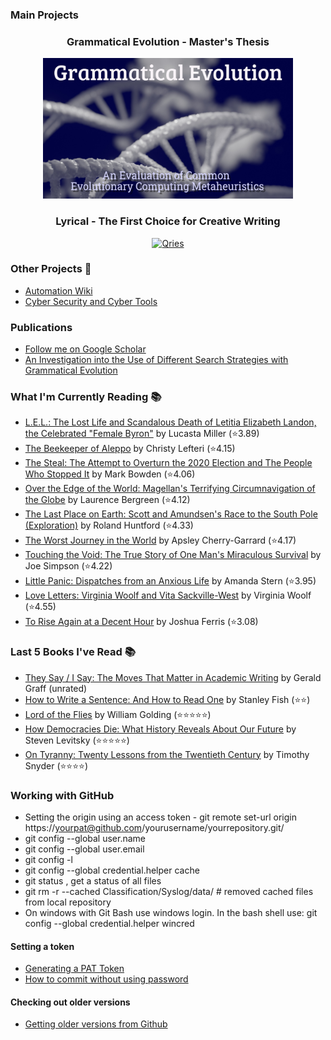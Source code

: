 ### Main Projects ###
<div align="center">
    <h3>Grammatical Evolution - Master's Thesis</h3>
     <a href="https://github.com/johnosbb/Grammatical-Evolution">
         <img alt="Qries" src="https://github.com/johnosbb/Grammatical-Evolution/blob/main/ga.png"
         width=400">
      </a>
  
</div>

<div align="center">
     <h3>Lyrical - The First Choice for Creative Writing</h3>
     <a href="https://github.com/johnosbb/Lyrical">
         <img alt="Qries" src="https://github.com/johnosbb/Lyrical/blob/main/Lyrical.png"
         width=400">
      </a>
   
</div>


### Other Projects 🔭
 - [Automation Wiki](https://github.com/johnosbb/Automation)
 - [Cyber Security and Cyber Tools](https://github.com/johnosbb/CyberTools)

### Publications
- [Follow me on Google Scholar](https://scholar.google.com/citations?user=JLblTiIAAAAJ&hl=en&oi=sra)
- [An Investigation into the Use of Different Search Strategies with Grammatical Evolution](https://link.springer.com/chapter/10.1007/3-540-45984-7_26)

### What I'm Currently Reading 📚
<!-- GOODREADS-LIST:START -->
- [L.E.L.: The Lost Life and Scandalous Death of Letitia Elizabeth Landon, the Celebrated "Female Byron"](https://www.goodreads.com/review/show/5416479064?utm_medium=api&utm_source=rss) by Lucasta Miller (⭐️3.89)
- [The Beekeeper of Aleppo](https://www.goodreads.com/review/show/4653129491?utm_medium=api&utm_source=rss) by Christy Lefteri (⭐️4.15)
- [The Steal: The Attempt to Overturn the 2020 Election and The People Who Stopped It](https://www.goodreads.com/review/show/4566346835?utm_medium=api&utm_source=rss) by Mark Bowden (⭐️4.06)
- [Over the Edge of the World: Magellan's Terrifying Circumnavigation of the Globe](https://www.goodreads.com/review/show/4566344338?utm_medium=api&utm_source=rss) by Laurence Bergreen (⭐️4.12)
- [The Last Place on Earth: Scott and Amundsen's Race to the South Pole (Exploration)](https://www.goodreads.com/review/show/4566343834?utm_medium=api&utm_source=rss) by Roland Huntford (⭐️4.33)
- [The Worst Journey in the World](https://www.goodreads.com/review/show/4566343605?utm_medium=api&utm_source=rss) by Apsley Cherry-Garrard (⭐️4.17)
- [Touching the Void: The True Story of One Man's Miraculous Survival](https://www.goodreads.com/review/show/4566343033?utm_medium=api&utm_source=rss) by Joe Simpson (⭐️4.22)
- [Little Panic: Dispatches from an Anxious Life](https://www.goodreads.com/review/show/5092950670?utm_medium=api&utm_source=rss) by Amanda  Stern (⭐️3.95)
- [Love Letters: Virginia Woolf and Vita Sackville-West](https://www.goodreads.com/review/show/5147816198?utm_medium=api&utm_source=rss) by Virginia Woolf (⭐️4.55)
- [To Rise Again at a Decent Hour](https://www.goodreads.com/review/show/5298213285?utm_medium=api&utm_source=rss) by Joshua Ferris (⭐️3.08)
<!-- GOODREADS-LIST:END -->

### Last 5 Books I've Read 📚
<!-- GOODREADS-READ-LIST:START -->
- [They Say / I Say: The Moves That Matter in Academic Writing](https://www.goodreads.com/review/show/5672654388?utm_medium=api&utm_source=rss) by Gerald Graff (unrated)
- [How to Write a Sentence: And How to Read One](https://www.goodreads.com/review/show/5563029935?utm_medium=api&utm_source=rss) by Stanley Fish (⭐⭐)
- [Lord of the Flies](https://www.goodreads.com/review/show/4403154126?utm_medium=api&utm_source=rss) by William Golding (⭐⭐⭐⭐⭐)
- [How Democracies Die: What History Reveals About Our Future](https://www.goodreads.com/review/show/4403139981?utm_medium=api&utm_source=rss) by Steven Levitsky (⭐⭐⭐⭐⭐)
- [On Tyranny: Twenty Lessons from the Twentieth Century](https://www.goodreads.com/review/show/4362375653?utm_medium=api&utm_source=rss) by Timothy Snyder (⭐⭐⭐⭐)
<!-- GOODREADS-READ-LIST:END -->

<!--
**johnosbb/johnosbb** is a ✨ _special_ ✨ repository because its `README.md` (this file) appears on your GitHub profile.

Here are some ideas to get you started:

- 🔭 I’m currently working on ...
- 🌱 I’m currently learning ...
- 👯 I’m looking to collaborate on ...
- 🤔 I’m looking for help with ...
- 💬 Ask me about ...
- 📫 How to reach me: ...
- 😄 Pronouns: ...
- ⚡ Fun fact: ...
-->


### Working with GitHub
* Setting the origin using an access token - git remote set-url origin https://yourpat@github.com/yourusername/yourrepository.git/
* git config --global user.name <yourname>
* git config --global user.email <your email>
* git config -l
* git config --global credential.helper cache
* git status , get a status of all files
* git rm -r --cached Classification/Syslog/data/ # removed cached files from local repository
* On windows with Git Bash use windows login. In the bash shell use:  git config --global credential.helper wincred
    
#### Setting a token
- [Generating a PAT Token](https://github.com/settings/tokens/)
- [How to commit without using password](https://levelup.gitconnected.com/fix-password-authentication-github-3395e579ce74)    
  
    
 #### Checking out older versions
 - [Getting older versions from Github](https://githowto.com/getting_old_versions)   
    
